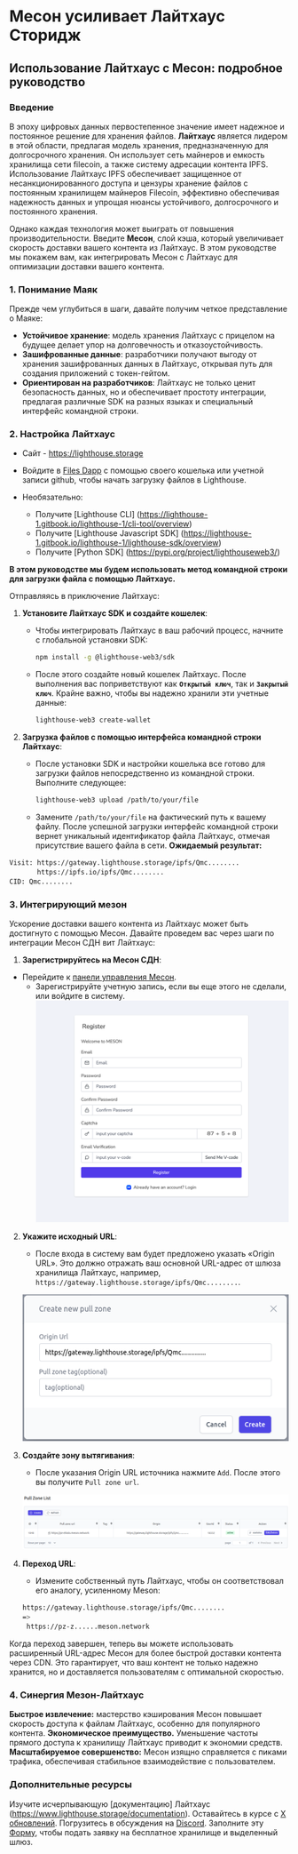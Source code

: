 # Месон усиливает Лайтхаус Сторидж

## **Использование Лайтхаус с Месон: подробное руководство**

### **Введение**

В эпоху цифровых данных первостепенное значение имеет надежное и постоянное решение для хранения файлов. **Лайтхаус** является лидером в этой области, предлагая модель хранения, предназначенную для долгосрочного хранения. Он использует сеть майнеров и емкость хранилища сети filecoin, а также систему адресации контента IPFS. Использование Лайтхаус IPFS обеспечивает защищенное от несанкционированного доступа и цензуры хранение файлов с постоянным хранилищем майнеров Filecoin, эффективно обеспечивая надежность данных и упрощая нюансы устойчивого, долгосрочного и постоянного хранения.


Однако каждая технология может выиграть от повышения производительности. Введите **Месон**, слой кэша, который увеличивает скорость доставки вашего контента из Лайтхаус. В этом руководстве мы покажем вам, как интегрировать Месон с Лайтхаус для оптимизации доставки вашего контента.

### **1. Понимание Маяк**

Прежде чем углубиться в шаги, давайте получим четкое представление о Маяке:

- **Устойчивое хранение**: модель хранения Лайтхаус с прицелом на будущее делает упор на долговечность и отказоустойчивость.
- **Зашифрованные данные**: разработчики получают выгоду от хранения зашифрованных данных в Лайтхаус, открывая путь для создания приложений с токен-гейтом.
- **Ориентирован на разработчиков**: Лайтхаус не только ценит безопасность данных, но и обеспечивает простоту интеграции, предлагая различные SDK на разных языках и специальный интерфейс командной строки.

### **2. Настройка Лайтхаус**

- Сайт - https://lighthouse.storage

- Войдите в [Files Dapp](https://files.lighthouse.storage/) с помощью своего кошелька или учетной записи github, чтобы начать загрузку файлов в Lighthouse.

- Необязательно:

    * Получите [Lighthouse CLI] (https://lighthouse-1.gitbook.io/lighthouse-1/cli-tool/overview)
    * Получите [Lighthouse Javascript SDK] (https://lighthouse-1.gitbook.io/lighthouse-1/lighthouse-sdk/overview)
    * Получите [Python SDK] (https://pypi.org/project/lighthouseweb3/)

**В этом руководстве мы будем использовать метод командной строки для загрузки файла с помощью Лайтхаус.**

Отправляясь в приключение Лайтхаус:

1. **Установите Лайтхаус SDK и создайте кошелек**:
    - Чтобы интегрировать Лайтхаус в ваш рабочий процесс, начните с глобальной установки SDK:
        
        ```bash
        npm install -g @lighthouse-web3/sdk
        ```

    - После этого создайте новый кошелек Лайтхаус. После выполнения вас поприветствуют как **`Открытый ключ`**, так и **`Закрытый ключ`**. Крайне важно, чтобы вы надежно хранили эти учетные данные:
        
        ```bash
        lighthouse-web3 create-wallet
        ```

2. **Загрузка файлов с помощью интерфейса командной строки Лайтхаус**:
     - После установки SDK и настройки кошелька все готово для загрузки файлов непосредственно из командной строки. Выполните следующее:
        
        ```bash
        lighthouse-web3 upload /path/to/your/file
        ```

    - Замените `/path/to/your/file` на фактический путь к вашему файлу. После успешной загрузки интерфейс командной строки вернет уникальный идентификатор файла Лайтхаус, отмечая присутствие вашего файла в сети.
**Ожидаемый результат:**
```bash
Visit: https://gateway.lighthouse.storage/ipfs/Qmc........
       https://ipfs.io/ipfs/Qmc........
CID: Qmc........
```

### **3. Интегрирующий мезон**

Ускорение доставки вашего контента из Лайтхаус может быть достигнуто с помощью Месон. Давайте проведем вас через шаги по интеграции Месон СДН вит Лайтхаус:

1. **Зарегистрируйтесь на Месон СДН**:
- Перейдите к [панели управления Месон](https://dashboard.meson.network/register).
    - Зарегистрируйте учетную запись, если вы еще этого не сделали, или войдите в систему.
        ![Register on Месон](./images/using-01.png)

2. **Укажите исходный URL**:
    - После входа в систему вам будет предложено указать «Origin URL». Это должно отражать ваш основной URL-адрес от шлюза хранилища Лайтхаус, например, `https://gateway.lighthouse.storage/ipfs/Qmc........`.
   
     ![Зарегистрироваться на Meson](./images/using-07.png)

3. **Создайте зону вытягивания**:
    - После указания Origin URL источника нажмите `Add`. После этого вы получите `Pull zone url`.
   
     ![Получение URL-адреса зоны извлечения](./images/using-08.png)

4. **Переход URL**:
    - Измените собственный путь Лайтхаус, чтобы он соответствовал его аналогу, усиленному Meson:

    ```bash
    https://gateway.lighthouse.storage/ipfs/Qmc........     
    =>
     https://pz-z......meson.network
    ```

Когда переход завершен, теперь вы можете использовать расширенный URL-адрес Месон для более быстрой доставки контента через CDN. Это гарантирует, что ваш контент не только надежно хранится, но и доставляется пользователям с оптимальной скоростью.

### **4. Синергия Мезон-Лайтхаус**
**Быстрое извлечение:** мастерство кэширования Месон повышает скорость доступа к файлам Лайтхаус, особенно для популярного контента.
**Экономическое преимущество.** Уменьшение частоты прямого доступа к хранилищу Лайтхаус приводит к экономии средств.
**Масштабируемое совершенство:** Месон изящно справляется с пиками трафика, обеспечивая стабильное взаимодействие с пользователем.


### Дополнительные ресурсы
Изучите исчерпывающую [документацию] Лайтхаус (https://www.lighthouse.storage/documentation).
Оставайтесь в курсе с [X обновлений](https://twitter.com/LighthouseWeb3).
Погрузитесь в обсуждения на [Discord](https://discord.com/invite/c4a4CGCdJG).
Заполните эту [Форму](https://airtable.com/shrPFC2TgojuOAYO4), чтобы подать заявку на бесплатное хранилище и выделенный шлюз.